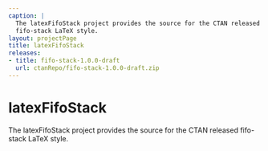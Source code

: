 ```yaml
---
caption: |
  The latexFifoStack project provides the source for the CTAN released 
  fifo-stack LaTeX style.
layout: projectPage
title: latexFifoStack
releases:
- title: fifo-stack-1.0.0-draft
  url: ctanRepo/fifo-stack-1.0.0-draft.zip
---
```


# latexFifoStack

The latexFifoStack project provides the source for the CTAN released 
fifo-stack LaTeX style.
